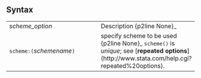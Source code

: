 ## Syntax

<table class="standard">
<colgroup>
<col style="width: 50%" />
<col style="width: 50%" />
</colgroup>
<tbody>
<tr class="odd">
<td><var class="command">scheme_option</var></td>
<td>Description <span>{p2line None}_</td>
</tr>
<tr class="even">
<td><code class="command">scheme:(</code><var class="command">schemename</var><code class="command">)</code></td>
<td>specify scheme to be used <span>{p2line None}_
<code class="command">scheme()</code> is <var class="command">unique</var>; see [<strong>repeated options</strong>](http://www.stata.com/help.cgi?repeated%20options).</td>
</tr>
</tbody>
</table>

